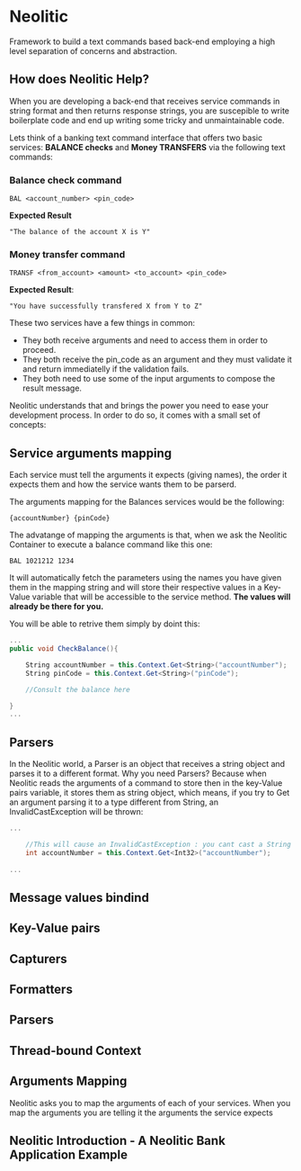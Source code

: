 # Neolitic
Framework to build a text commands based back-end employing a high level separation of concerns and abstraction.

## How does Neolitic Help?
When you are developing a back-end that receives service commands in string format and then returns response strings, you are
suscepible to write boilerplate code and end up writing some tricky and unmaintainable code.

Lets think of a banking text command interface that offers two basic services: __BALANCE checks__ and
__Money TRANSFERS__ via the following text commands:

### Balance check command

```pre
BAL <account_number> <pin_code>
```

__Expected Result__
```pre
"The balance of the account X is Y"
```

### Money transfer command

```pre
TRANSF <from_account> <amount> <to_account> <pin_code>
```

__Expected Result__: 
```pre
"You have successfully transfered X from Y to Z"
```

These two services have a few things in common:
* They both receive arguments and need to access them in order to proceed.
* They both receive the pin_code as an argument and they must validate it and return immediatelly if the validation fails.
* They both need to use some of the input arguments to compose the result message.

Neolitic understands that and brings the power you need to ease your development process. In order to do so,
it comes with a small set of concepts:

## Service arguments mapping
Each service must tell the arguments it expects (giving names), the order it expects them and how the service wants them to be 
parserd. 

The arguments mapping for the Balances services would be the following:

```pre
{accountNumber} {pinCode}
```
The advatange of mapping the arguments is that, when we ask the Neolitic Container to execute a balance command
like this one: 

```pre
BAL 1021212 1234
```

It will automatically fetch the parameters using the names you have given them in the mapping string and will store their respective values in
a Key-Value variable that will be accessible to the service method.
__The values will already be there for you.__

You will be able to retrive them simply by doint this:

```c#
...
public void CheckBalance(){

	String accountNumber = this.Context.Get<String>("accountNumber");
	String pinCode = this.Context.Get<String>("pinCode");

	//Consult the balance here

}
...

```

## Parsers

In the Neolitic world, a Parser is an object that receives a string object and parses it to a different format.
Why you need Parsers? Because when Neolitic reads the arguments of a command to store then in the key-Value pairs
variable, it stores them as string object, which means, if you try to Get an argument parsing it to a type different
from String, an InvalidCastException will be thrown:

```c#
...

	//This will cause an InvalidCastException : you cant cast a String to Int32
	int accountNumber = this.Context.Get<Int32>("accountNumber");
	
...
```



## Message values bindind

## Key-Value pairs

## Capturers

## Formatters

## Parsers

## Thread-bound Context



## Arguments Mapping
Neolitic asks you to map the arguments of each of your services. When you map the arguments you are telling it
the arguments the service expects


## Neolitic Introduction - A Neolitic Bank Application Example